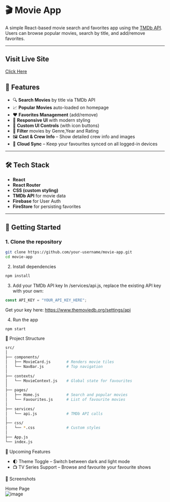 # 🎬 Movie App

A simple React-based movie search and favorites app using the [TMDb API](https://www.themoviedb.org/documentation/api). Users can browse popular movies, search by title, and add/remove favorites.

---

## Visit Live Site
[Click Here](https://movies.omeshapasan.site)

## 🚀 Features

- 🔍 **Search Movies** by title via TMDb API
- 📈 **Popular Movies** auto-loaded on homepage
- ❤️ **Favorites Management** (add/remove)
- 🤖 **Responsive UI** with modern styling
- 🎨 **Custom UI Controls** (with icon buttons)
- 🎯 **Filter** movies by Genre,Year and Rating
- 🖼️ **Cast & Crew Info** – Show detailed crew info and images
- 🔄 **Cloud Sync** – Keep your favourites synced on all logged-in devices

---

## 🛠️ Tech Stack

- **React**
- **React Router**
- **CSS (custom styling)**
- **TMDb API** for movie data
- **Firebase** for User Auth
- **FireStore** for persisting favorites

---

## 🧪 Getting Started

### 1. Clone the repository

```bash
git clone https://github.com/your-username/movie-app.git
cd movie-app
```

2. Install dependencies
```bash
npm install
```

3. Add your TMDb API key
In /services/api.js, replace the existing API key with your own:

```js
const API_KEY = "YOUR_API_KEY_HERE";
```

Get your key here: https://www.themoviedb.org/settings/api

4. Run the app
```bash
npm start
```

📁 Project Structure
```bash
src/
│
├── components/
│   ├── MovieCard.js       # Renders movie tiles
│   └── NavBar.js          # Top navigation
│
├── contexts/
│   └── MovieContext.js    # Global state for favourites
│
├── pages/
│   ├── Home.js            # Search and popular movies
│   └── Favourites.js      # List of favourite movies
│
├── services/
│   └── api.js             # TMDb API calls
│
├── css/
│   └── *.css              # Custom styles
│
├── App.js
└── index.js
```

🚀 Upcoming Features

- 🌓 Theme Toggle – Switch between dark and light mode
- 📺 TV Series Support – Browse and favourite your favourite shows

📸 Screenshots

Home Page	
![image](https://github.com/user-attachments/assets/b1e07752-a467-49f6-8d10-8810cc827d5c)
